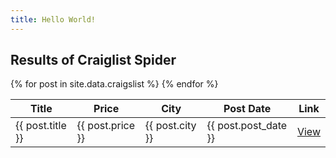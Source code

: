 ```yaml
---
title: Hello World!
---
```


<link rel="stylesheet" type="text/css" href="https://cdn.datatables.net/r/bs-3.3.5/jq-2.1.4,dt-1.10.8/datatables.min.css">
<script type="text/javascript" src="https://cdn.datatables.net/r/bs-3.3.5/jqc-1.11.3,dt-1.10.8/datatables.min.js"></script>


<h2>Results of Craiglist Spider</h2>


<table id="craiglistTable"  class="table table-striped table-bordered">
    <thead>
        <tr>
            <th>Title</th>
            <th>Price</th>
            <th>City</th>
            <th>Post Date</th>
            <th>Link</th>
        </tr>
    </thead>
    <tbody>
    {% for post in site.data.craigslist %}    
        <tr>
            <td>{{ post.title }}</td>
            <td>{{ post.price }}</td>
            <td>{{ post.city }}</td>
            <td>{{ post.post_date }}</td>
            <td><a href="{{ post.url }}">View</a></td>
        </tr>
    {% endfor %}
    </tbody>
</table>

<script>
$(document).ready(function() {
    $('#craiglistTable').DataTable();
} );
</script>
